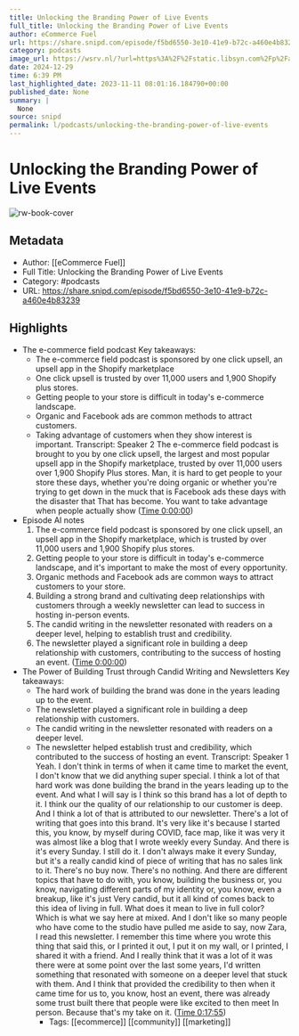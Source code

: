```yaml
---
title: Unlocking the Branding Power of Live Events
full_title: Unlocking the Branding Power of Live Events
author: eCommerce Fuel
url: https://share.snipd.com/episode/f5bd6550-3e10-41e9-b72c-a460e4b83239
category: podcasts
image_url: https://wsrv.nl/?url=https%3A%2F%2Fstatic.libsyn.com%2Fp%2Fassets%2F4%2Fd%2F8%2F8%2F4d8805a6c2238af5%2FeCommerceFuel-Black3.png&w=100&h=100
date: 2024-12-29
time: 6:39 PM
last_highlighted_date: 2023-11-11 08:01:16.184790+00:00
published_date: None
summary: |
  None
source: snipd
permalink: l/podcasts/unlocking-the-branding-power-of-live-events
---
```

# Unlocking the Branding Power of Live Events

![rw-book-cover](https://wsrv.nl/?url=https%3A%2F%2Fstatic.libsyn.com%2Fp%2Fassets%2F4%2Fd%2F8%2F8%2F4d8805a6c2238af5%2FeCommerceFuel-Black3.png&w=100&h=100)

## Metadata
- Author: [[eCommerce Fuel]]
- Full Title: Unlocking the Branding Power of Live Events
- Category: #podcasts
- URL: https://share.snipd.com/episode/f5bd6550-3e10-41e9-b72c-a460e4b83239

## Highlights
- The e-commerce field podcast
  Key takeaways:
  - The e-commerce field podcast is sponsored by one click upsell, an upsell app in the Shopify marketplace
  - One click upsell is trusted by over 11,000 users and 1,900 Shopify plus stores.
  - Getting people to your store is difficult in today's e-commerce landscape.
  - Organic and Facebook ads are common methods to attract customers.
  - Taking advantage of customers when they show interest is important.
  Transcript:
  Speaker 2
  The e-commerce field podcast is brought to you by one click upsell, the largest and most popular upsell app in the Shopify marketplace, trusted by over 11,000 users over 1,900 Shopify Plus stores. Man, it is hard to get people to your store these days, whether you're doing organic or whether you're trying to get down in the muck that is Facebook ads these days with the disaster that That has become. You want to take advantage when people actually show ([Time 0:00:00](https://share.snipd.com/snip/d291eb0a-ceb4-484a-9eb6-3b0de2e46a1e))
- Episode AI notes
  1. The e-commerce field podcast is sponsored by one click upsell, an upsell app in the Shopify marketplace, which is trusted by over 11,000 users and 1,900 Shopify plus stores.
  2. Getting people to your store is difficult in today's e-commerce landscape, and it's important to make the most of every opportunity.
  3. Organic methods and Facebook ads are common ways to attract customers to your store.
  4. Building a strong brand and cultivating deep relationships with customers through a weekly newsletter can lead to success in hosting in-person events.
  5. The candid writing in the newsletter resonated with readers on a deeper level, helping to establish trust and credibility.
  6. The newsletter played a significant role in building a deep relationship with customers, contributing to the success of hosting an event. ([Time 0:00:00](https://share.snipd.com/episode-takeaways/82eb4422-b5fc-4f84-b855-6be7df1c6e63))
- The Power of Building Trust through Candid Writing and Newsletters
  Key takeaways:
  - The hard work of building the brand was done in the years leading up to the event.
  - The newsletter played a significant role in building a deep relationship with customers.
  - The candid writing in the newsletter resonated with readers on a deeper level.
  - The newsletter helped establish trust and credibility, which contributed to the success of hosting an event.
  Transcript:
  Speaker 1
  Yeah. I don't think in terms of when it came time to market the event, I don't know that we did anything super special. I think a lot of that hard work was done building the brand in the years leading up to the event. And what I will say is I think so this brand has a lot of depth to it. I think our the quality of our relationship to our customer is deep. And I think a lot of that is attributed to our newsletter. There's a lot of writing that goes into this brand. It's very like it's because I started this, you know, by myself during COVID, face map, like it was very it was almost like a blog that I wrote weekly every Sunday. And there is it's every Sunday. I still do it. I don't always make it every Sunday, but it's a really candid kind of piece of writing that has no sales link to it. There's no buy now. There's no nothing. And there are different topics that have to do with, you know, building the business or, you know, navigating different parts of my identity or, you know, even a breakup, like it's just Very candid, but it all kind of comes back to this idea of living in full. What does it mean to live in full color? Which is what we say here at mixed. And I don't like so many people who have come to the studio have pulled me aside to say, now Zara, I read this newsletter. I remember this time where you wrote this thing that said this, or I printed it out, I put it on my wall, or I printed, I shared it with a friend. And I really think that it was a lot of it was there were at some point over the last some years, I'd written something that resonated with someone on a deeper level that stuck with them. And I think that provided the credibility to then when it came time for us to, you know, host an event, there was already some trust built there that people were like excited to then meet In person. Because that's my take on it. ([Time 0:17:55](https://share.snipd.com/snip/5495b4b6-7b3c-451a-b436-9d132f08e252))
    - Tags: [[ecommerce]] [[community]] [[marketing]] 


